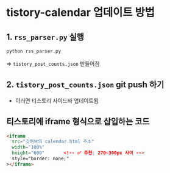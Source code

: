 # tistory-calendar 업데이트 방법



## 1. `rss_parser.py` 실행
```bash
python rss_parser.py
```

=> `tistory_post_counts.json` 만들어짐


## 2. `tistory_post_counts.json` git push 하기
- 이러면 티스토리 사이드바 업데이트됨

## 티스토리에 iframe 형식으로 삽입하는 코드
```html
<iframe 
  src="깃허브의 calendar.html 주소" 
  width="100%" 
  height="600"       <!-- ✅ 추천: 270~300px 사이 -->
  style="border: none;"
></iframe>

```


